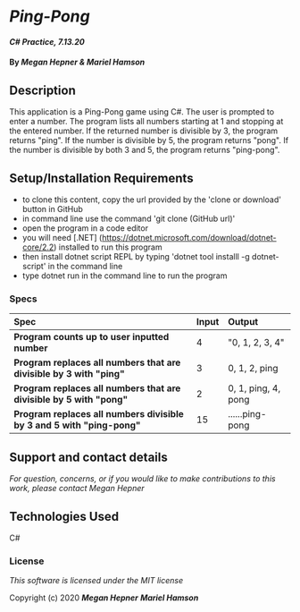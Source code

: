 # _Ping-Pong_

#### _C# Practice, 7.13.20_

#### By _**Megan Hepner & Mariel Hamson**_

## Description
  This application is a Ping-Pong game using C#. The user is prompted to enter a number. The program lists all numbers starting at 1 and stopping at the entered number. If the returned number is divisible by 3, the program returns "ping". If the number is divisible by 5, the program returns "pong". If the number is divisible by both 3 and 5, the program returns "ping-pong".

## Setup/Installation Requirements

* to clone this content, copy the url provided by the 'clone or download' button in GitHub
* in command line use the command 'git clone (GitHub url)'
* open the program in a code editor
* you will need [.NET] (https://dotnet.microsoft.com/download/dotnet-core/2.2) installed to run this program 
* then install dotnet script REPL by typing 'dotnet tool installl -g dotnet-script' in the command line
* type dotnet run in the command line to run the program

### Specs
| Spec | Input | Output |
| :-------------     | :------------- | :------------- |
| **Program counts up to user inputted number** | 4 | "0, 1, 2, 3, 4" |
| **Program replaces all numbers that are divisible by 3 with "ping"** | 3 | 0, 1, 2, ping|
| **Program replaces all numbers that are divisible by 5 with "pong"** | 2 | 0, 1, ping, 4, pong |
| **Program replaces all numbers divisible by 3 and 5 with "ping-pong"** | 15 | ......ping-pong|


## Support and contact details

_For question, concerns, or if you would like to make contributions to this work, please contact Megan Hepner_

## Technologies Used

C#

### License

*This software is licensed under the MIT license*

Copyright (c) 2020 **_Megan Hepner_** **_Mariel Hamson_**